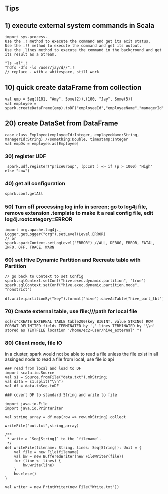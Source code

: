 ## Tips

## 1) execute external system commands in Scala
```
import sys.process._
Use the .! method to execute the command and get its exit status.
Use the .!! method to execute the command and get its output.
Use the .lines method to execute the command in the background and get its result as a Stream.

"ls -al".!
"hdfs -dfs -ls /user/jay/d//".!
// replace . with a whitespace, still work
```

## 10) quick create dataFrame from collection
```
val emp = Seq((101, "Amy", Some(2)),(100, "Jay", Some(5))
val employee = spark.createDataFrame(emp).toDF("employeeId","employeeName","managerId")
```
## 20) create DataSet from DataFrame
```
case class Employee(employeeId:Integer, employeeName:String, managerId:String) //something:Double, timestamp:Integer
val empDs = employee.as[Employee]
```
### 30) register UDF
```
 spark.udf.register("priceGroup", (p:Int ) => if (p > 1000) "High" else "Low")
```

### 40) get all configuration 
```
spark.conf.getAll
```

### 50)  Turn off processing log info in screen; go to log4j file, remove extension .template to make it a real config file, edit log4j.rootcategory=ERROR
```
import org.apache.log4j._
Logger.getLogger("org").setLevel(Level.ERROR)
// or
spark.sparkContext.setLogLevel("ERROR") //ALL, DEBUG, ERROR, FATAL, INFO, OFF, TRACE, WARN
```

### 60) set Hive Dynamic Partition and Recreate table with Partition
```
// go back to Context to set Config
spark.sqlContext.setConf("hive.exec.dynamic.partition", "true")
spark.sqlContext.setConf("hive.exec.dynamic.partition.mode", "nonstrict")

df.write.partitionBy("key").format("hive").saveAsTable("hive_part_tbl")
```
### 70) Create external table, use file:///path for local file
```
sql(s"CREATE EXTERNAL TABLE table200(key BIGINT, value STRING) ROW FORMAT DELIMITED fields TERMINATED by ',' lines TERMINATED by '\\n' stored as TEXTFILE location '/home/ec2-user/hive_external' ")
```
### 80) Client mode, file IO
in a cluster, spark would not be able to read a file unless the file exist in all assinged node
to read a file from local, use file io api
```
### read from local and load to DF
import scala.io.Source
val s1 = Source.fromFile("data.txt").mkString;
val data = s1.split("\\n")
val df = data.toSeq.toDF

### covert DF to standard String and write to file 

import java.io.File
import java.io.PrintWriter

val string_array = df.map(row => row.mkString).collect 

writeFile("out.txt",string_array)

/**
 * write a `Seq[String]` to the `filename`.
 */
def writeFile(filename: String, lines: Seq[String]): Unit = {
    val file = new File(filename)
    val bw = new BufferedWriter(new FileWriter(file))
    for (line <- lines) {
        bw.write(line)
    }
    bw.close()
}

val writer = new PrintWriter(new File("Write.txt"))
```
